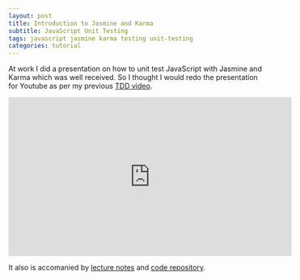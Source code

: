 ```yaml
---
layout: post
title: Introduction to Jasmine and Karma
subtitle: JavaScript Unit Testing
tags: javascript jasmine karma testing unit-testing
categories: tutorial
---
```


At work I did a presentation on how to unit test JavaScript with Jasmine and Karma which was well received. So I thought I would redo the presentation for Youtube as per my previous [TDD video](https://www.brendonbody.com/2018/07/07/test-driven-development/).

<iframe width="560" height="315" src="https://www.youtube.com/embed/BygnRr4vFl8?rel=0" frameborder="0" allow="autoplay; encrypted-media" allowfullscreen></iframe>

It also is accomanied by [lecture notes](https://www.slideshare.net/secret/B9igWPo9aEP4e) and [code repository](https://github.com/bbody/jasminekarmaexample).